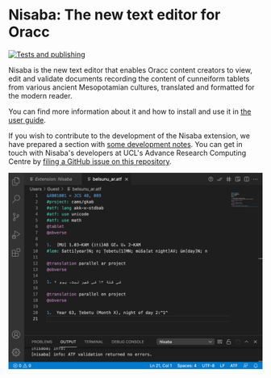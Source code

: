 # Nisaba: The new text editor for Oracc

[![Tests and publishing](https://github.com/oracc/nisaba/actions/workflows/ci.yml/badge.svg?branch=main)](https://github.com/oracc/nisaba/actions/workflows/ci.yml)

Nisaba is the new text editor that enables Oracc content creators to view, edit and validate documents recording the content of cunneiform tablets from
various ancient Mesopotamian cultures, translated and formatted for the modern reader.

You can find more information about it and how to install and use it in [the user guide](./docs/user_guide.md).

If you wish to contribute to the development of the Nisaba extension, we have prepared a section with [some development notes](./docs/development.md). You can get in touch with Nisaba's developers at UCL's Advance Research Computing Centre by [filing a GitHub issue on this repository](https://github.com/oracc/nisaba/issues/new).

<img src="./media/nisaba_ar_en_belsunu.png" align="center">

